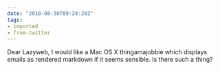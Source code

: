 ```yaml
---
date: "2010-08-30T09:28:28Z"
tags:
- imported
- from-twitter
---
```

Dear Lazyweb, I would like a Mac OS X thingamajobbie which displays emails as rendered markdown if it seems sensible. Is there such a thing?
